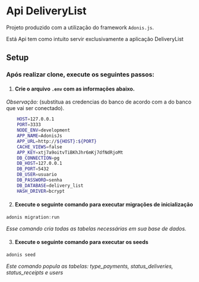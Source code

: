 # Api DeliveryList

Projeto produzido com a utilização do framework `Adonis.js`.

Está Api tem como intuito servir exclusivamente a aplicação DeliveryList


## Setup

### Após realizar clone, execute os seguintes passos:

1. #### Crie o arquivo  `.env` com as informações abaixo. 

*Observação:* (substitua as credencias do banco de acordo com a do banco que vai ser conectado).
```bash
    HOST=127.0.0.1
    PORT=3333
    NODE_ENV=development
    APP_NAME=AdonisJs
    APP_URL=http://${HOST}:${PORT}
    CACHE_VIEWS=false
    APP_KEY=xtj7a9oitvTiBKhJhr6mKj7dfNdRjoMt
    DB_CONNECTION=pg
    DB_HOST=127.0.0.1
    DB_PORT=5432
    DB_USER=usuario
    DB_PASSWORD=senha
    DB_DATABASE=delivery_list
    HASH_DRIVER=bcrypt
```

2. #### Execute o seguinte comando para executar migrações de inicialização

```js
adonis migration:run
```
*Esse comando cria todas as tabelas necessárias em sua base de dados.*

3. #### Execute o seguinte comando para executar os seeds

```js
adonis seed
```
*Este comando popula as tabelas: type_payments, status_deliveries, status_receipts e users*

